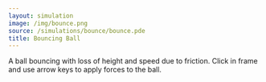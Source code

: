```yaml
---
layout: simulation
image: /img/bounce.png
source: /simulations/bounce/bounce.pde
title: Bouncing Ball
---
```


A ball bouncing with loss of height and speed due to friction. Click in frame and use arrow keys to apply forces to the ball.

